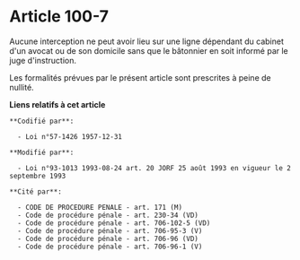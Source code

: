 # Article 100-7

Aucune interception ne peut avoir lieu sur une ligne dépendant du cabinet d'un avocat ou de son domicile sans que le
bâtonnier en soit informé par le juge d'instruction.

Les formalités prévues par le présent article sont prescrites à peine de nullité.

**Liens relatifs à cet article**

	**Codifié par**:

	  - Loi n°57-1426 1957-12-31

	**Modifié par**:

	  - Loi n°93-1013 1993-08-24 art. 20 JORF 25 août 1993 en vigueur le 2 septembre 1993

	**Cité par**:

	  - CODE DE PROCEDURE PENALE - art. 171 (M)
	  - Code de procédure pénale - art. 230-34 (VD)
	  - Code de procédure pénale - art. 706-102-5 (VD)
	  - Code de procédure pénale - art. 706-95-3 (V)
	  - Code de procédure pénale - art. 706-96 (VD)
	  - Code de procédure pénale - art. 706-96-1 (V)
